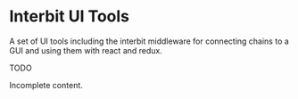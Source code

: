 # Interbit UI Tools

A set of UI tools including the interbit middleware for connecting
chains to a GUI and using them with react and redux.

<div class="tips danger">
  <p><span></span>TODO</p>
  <p>Incomplete content.</p>
</div>
